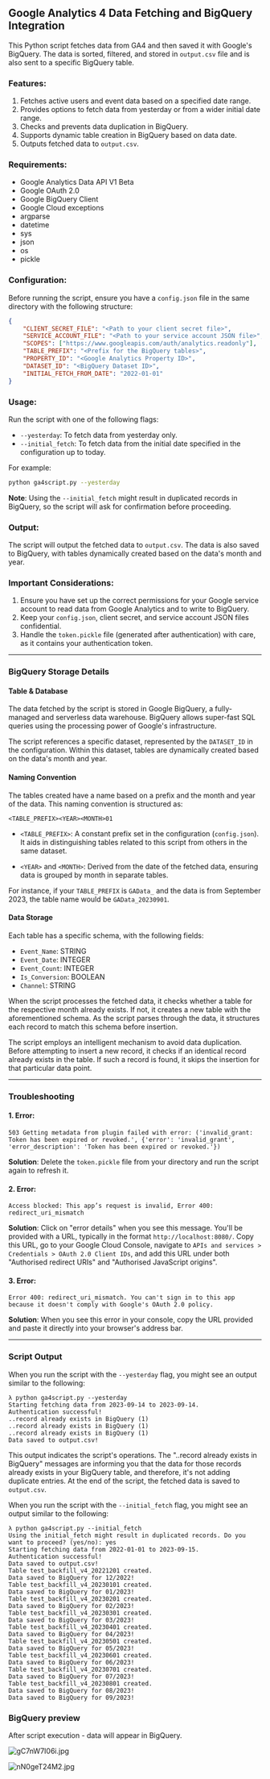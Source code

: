 ## Google Analytics 4 Data Fetching and BigQuery Integration

This Python script fetches data from GA4 and then saved it with Google's BigQuery. The data is sorted, filtered, and stored in `output.csv` file and is also sent to a specific BigQuery table.

### Features:

1. Fetches active users and event data based on a specified date range.
2. Provides options to fetch data from yesterday or from a wider initial date range.
3. Checks and prevents data duplication in BigQuery.
4. Supports dynamic table creation in BigQuery based on data date.
5. Outputs fetched data to `output.csv`.

### Requirements:

- Google Analytics Data API V1 Beta
- Google OAuth 2.0
- Google BigQuery Client
- Google Cloud exceptions
- argparse
- datetime
- sys
- json
- os
- pickle

### Configuration:

Before running the script, ensure you have a `config.json` file in the same directory with the following structure:

```json
{
    "CLIENT_SECRET_FILE": "<Path to your client secret file>",
    "SERVICE_ACCOUNT_FILE": "<Path to your service account JSON file>",
    "SCOPES": ["https://www.googleapis.com/auth/analytics.readonly"],
    "TABLE_PREFIX": "<Prefix for the BigQuery tables>",
    "PROPERTY_ID": "<Google Analytics Property ID>",
    "DATASET_ID": "<BigQuery Dataset ID>",
    "INITIAL_FETCH_FROM_DATE": "2022-01-01"
}
```

### Usage:

Run the script with one of the following flags:

- `--yesterday`: To fetch data from yesterday only.
- `--initial_fetch`: To fetch data from the initial date specified in the configuration up to today.

For example:

```bash
python ga4script.py --yesterday
```

**Note**: Using the `--initial_fetch` might result in duplicated records in BigQuery, so the script will ask for confirmation before proceeding.

### Output:

The script will output the fetched data to `output.csv`. The data is also saved to BigQuery, with tables dynamically created based on the data's month and year.


### Important Considerations:

1. Ensure you have set up the correct permissions for your Google service account to read data from Google Analytics and to write to BigQuery.
2. Keep your `config.json`, client secret, and service account JSON files confidential.
3. Handle the `token.pickle` file (generated after authentication) with care, as it contains your authentication token.

---

### BigQuery Storage Details

#### Table & Database

The data fetched by the script is stored in Google BigQuery, a fully-managed and serverless data warehouse. BigQuery allows super-fast SQL queries using the processing power of Google's infrastructure.

The script references a specific dataset, represented by the `DATASET_ID` in the configuration. Within this dataset, tables are dynamically created based on the data's month and year.

#### Naming Convention

The tables created have a name based on a prefix and the month and year of the data. This naming convention is structured as:

```
<TABLE_PREFIX><YEAR><MONTH>01
```

- `<TABLE_PREFIX>`: A constant prefix set in the configuration (`config.json`). It aids in distinguishing tables related to this script from others in the same dataset.

- `<YEAR>` and `<MONTH>`: Derived from the date of the fetched data, ensuring data is grouped by month in separate tables.

For instance, if your `TABLE_PREFIX` is `GAData_` and the data is from September 2023, the table name would be `GAData_20230901`.

#### Data Storage

Each table has a specific schema, with the following fields:

- `Event_Name`: STRING
- `Event_Date`: INTEGER
- `Event_Count`: INTEGER
- `Is_Conversion`: BOOLEAN
- `Channel`: STRING

When the script processes the fetched data, it checks whether a table for the respective month already exists. If not, it creates a new table with the aforementioned schema. As the script parses through the data, it structures each record to match this schema before insertion.

The script employs an intelligent mechanism to avoid data duplication. Before attempting to insert a new record, it checks if an identical record already exists in the table. If such a record is found, it skips the insertion for that particular data point.

---

### Troubleshooting

#### 1. Error:
```
503 Getting metadata from plugin failed with error: ('invalid_grant: Token has been expired or revoked.', {'error': 'invalid_grant', 'error_description': 'Token has been expired or revoked.'})
```
**Solution**: Delete the `token.pickle` file from your directory and run the script again to refresh it.

#### 2. Error:
```
Access blocked: This app’s request is invalid, Error 400: redirect_uri_mismatch
```
**Solution**: Click on "error details" when you see this message. You'll be provided with a URL, typically in the format `http://localhost:8080/`. Copy this URL, go to your Google Cloud Console, navigate to `APIs and services > Credentials > OAuth 2.0 Client IDs`, and add this URL under both "Authorised redirect URIs" and "Authorised JavaScript origins".

#### 3. Error:
```
Error 400: redirect_uri_mismatch. You can't sign in to this app because it doesn't comply with Google's OAuth 2.0 policy.
```
**Solution**: When you see this error in your console, copy the URL provided and paste it directly into your browser's address bar.

---


### Script Output

When you run the script with the `--yesterday` flag, you might see an output similar to the following:

```
λ python ga4script.py --yesterday
Starting fetching data from 2023-09-14 to 2023-09-14.
Authentication successful!
..record already exists in BigQuery (1)
..record already exists in BigQuery (1)
..record already exists in BigQuery (1)
Data saved to output.csv!
```

This output indicates the script's operations. The "..record already exists in BigQuery" messages are informing you that the data for those records already exists in your BigQuery table, and therefore, it's not adding duplicate entries. At the end of the script, the fetched data is saved to `output.csv`.


When you run the script with the `--initial_fetch` flag, you might see an output similar to the following:

```
λ python ga4script.py --initial_fetch
Using the initial_fetch might result in duplicated records. Do you want to proceed? (yes/no): yes
Starting fetching data from 2022-01-01 to 2023-09-15.
Authentication successful!
Data saved to output.csv!
Table test_backfill_v4_20221201 created.
Data saved to BigQuery for 12/2022!
Table test_backfill_v4_20230101 created.
Data saved to BigQuery for 01/2023!
Table test_backfill_v4_20230201 created.
Data saved to BigQuery for 02/2023!
Table test_backfill_v4_20230301 created.
Data saved to BigQuery for 03/2023!
Table test_backfill_v4_20230401 created.
Data saved to BigQuery for 04/2023!
Table test_backfill_v4_20230501 created.
Data saved to BigQuery for 05/2023!
Table test_backfill_v4_20230601 created.
Data saved to BigQuery for 06/2023!
Table test_backfill_v4_20230701 created.
Data saved to BigQuery for 07/2023!
Table test_backfill_v4_20230801 created.
Data saved to BigQuery for 08/2023!
Data saved to BigQuery for 09/2023!
``` 

### BigQuery preview

After script execution - data will appear in BigQuery.

![gC7nW7I06i.jpg](imgs%2FgC7nW7I06i.jpg)

![nN0geT24M2.jpg](imgs%2FnN0geT24M2.jpg)
